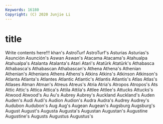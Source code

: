 ```yaml
---
Keywords: 16180
Copyright: (C) 2020 Junjie Li
---
```


# title

Write contents here!!!
khan's 
AstroTurf
AstroTurf's 
Asturias 
Asturias's 
Asunción 
Asunción's 
Aswan 
Aswan's 
Atacama 
Atacama's 
Atahualpa
Atahualpa's 
Atalanta 
Atalanta's 
Atari 
Atari's 
Atatürk 
Atatürk's 
Athabasca 
Athabasca's 
Athabascan
Athabascan's 
Athena 
Athena's 
Athenian 
Athenian's 
Athenians 
Athens 
Athens's 
Atkins 
Atkins's
Atkinson 
Atkinson's 
Atlanta 
Atlanta's 
Atlantes 
Atlantic 
Atlantic's 
Atlantis 
Atlantis's 
Atlas
Atlas's 
Atlases 
Atman 
Atman's 
Atreus 
Atreus's 
Atria 
Atria's 
Atropos 
Atropos's
Ats 
Attic 
Attic's 
Attica 
Attica's 
Attila 
Attila's 
Attlee 
Attlee's 
Attucks
Attucks's 
Atwood 
Atwood's 
Au 
Au's 
Aubrey 
Aubrey's 
Auckland 
Auckland's 
Auden
Auden's 
Audi 
Audi's 
Audion 
Audion's 
Audra 
Audra's 
Audrey 
Audrey's 
Audubon
Audubon's 
Aug 
Aug's 
Augean 
Augean's 
Augsburg 
Augsburg's 
August 
August's 
Augusta
Augusta's 
Augustan 
Augustan's 
Augustine 
Augustine's 
Augusts 
Augustus 
Augustus's 
